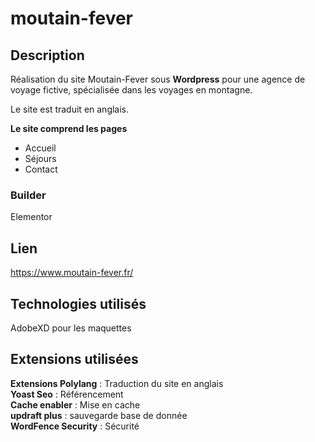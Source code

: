 # moutain-fever

## Description
Réalisation du site Moutain-Fever sous **Wordpress** pour une agence de voyage fictive, spécialisée dans les voyages en montagne.

Le site est traduit en anglais.

**Le site comprend les pages**
- Accueil
- Séjours
- Contact

### Builder 
Elementor


## Lien
https://www.moutain-fever.fr/

## Technologies utilisés
AdobeXD pour les maquettes

## Extensions utilisées
**Extensions Polylang** : Traduction du site en anglais
<br>
**Yoast Seo** : Référencement
<br>
**Cache enabler** : Mise en cache
<br>
**updraft plus** : sauvegarde base de donnée
<br>
**WordFence Security** : Sécurité

